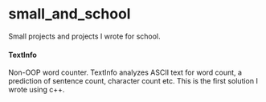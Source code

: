 # small_and_school
Small projects and projects I wrote for school.

#### TextInfo
Non-OOP word counter. TextInfo analyzes ASCII text for word count, a prediction of sentence count, character count etc.
This is the first solution I wrote using c++.
